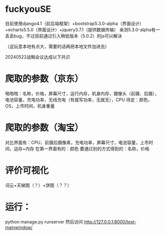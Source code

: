 # fuckyouSE
目前使用django4.1（前后端框架）+bootstrap5.3.0-alpha（界面设计）+echarts5.5.0（界面设计）+jquery3.7.1（提供数据传输）
亲测5.3.0-alpha有一丢丢bug，不过目前通过引入稍低版本（5.0.2）的js可以解决
<link href="https://cdn.jsdelivr.net/npm/bootstrap@5.3.0-alpha1/dist/css/bootstrap.min.css" rel="stylesheet" integrity="sha384-GLhlTQ8iRABdZLl6O3oVMWSktQOp6b7In1Zl3/Jr59b6EGGoI1aFkw7cmDA6j6gD" crossorigin="anonymous">
<script src="https://cdn.jsdelivr.net/npm/bootstrap@5.0.2/dist/js/bootstrap.bundle.min.js" integrity="sha384-MrcW6ZMFYlzcLA8Nl+NtUVF0sA7MsXsP1UyJoMp4YLEuNSfAP+JcXn/tWtIaxVXM" crossorigin="anonymous"></script>
<script src="https://cdn.bootcdn.net/ajax/libs/echarts/5.5.0/echarts.js"></script>
<script src="/js/echarts.js"></script>
<script src="https://code.jquery.com/jquery-3.7.1.min.js" integrity="sha256-/JqT3SQfawRcv/BIHPThkBvs0OEvtFFmqPF/lYI/Cxo=" crossorigin="anonymous"></script>（这玩意本地有点大，需要的话再把本地文件加进去）

20240522战略会议达成以下共识
# 爬取的参数（京东）
啪啪啪：名称，价格，屏幕尺寸，运行内存，机身内存，摄像头（前摄、后摄），电池容量，充电功率，无线充电（有就写功率，无就无），CPU
待定：颜色，OS，上市时间，机身重量

# 爬取的参数（淘宝）
对比界面有：CPU，前摄后摄像素，充电功率，屏幕尺寸，电池容量，上市时间，运存+内存
在第一界面有的：颜色
要通过别的方式得到的：名称，价格

# 评价可视化
词云+天梯图（？）+饼图（？？）

# 运行：
python manage.py runserver 
然后访问 http://127.0.0.1:8000/test-mainwindow/
